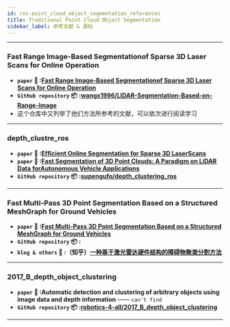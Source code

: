 ```yaml
---
id: ros-point_cloud_object_segemntation_references
title: Traditional Point Cloud Object Segmentation
sidebar_label: 参考文献 & 源码
---
```


<!---
### title
- **`paper` 📰 :[]()**
- **`GitHub repository` 📦 :[]()**
- **`blog & others` 📝 :[]()**
--->

---
### Fast Range Image-Based Segmentationof Sparse 3D Laser Scans for Online Operation
- **`paper` 📰 :[Fast Range Image-Based Segmentationof Sparse 3D Laser Scans for Online Operation](https://www.researchgate.net/publication/311758635_Fast_range_image-based_segmentation_of_sparse_3D_laser_scans_for_online_operation)**
- **`GitHub repository` 📦 :[wangx1996/LIDAR-Segmentation-Based-on-Range-Image](https://github.com/wangx1996/LIDAR-Segmentation-Based-on-Range-Image)**
- 这个仓库中又列举了他们方法所参考的文献，可以依次进行阅读学习
---

### depth_clustre_ros
- **`paper` 📰 :[Efﬁcient Online Segmentation for Sparse 3D LaserScans](https://www.researchgate.net/publication/314370981_Efficient_Online_Segmentation_for_Sparse_3D_Laser_Scans)**
- **`paper` 📰 :[Fast Segmentation of 3D Point Clouds: A Paradigm on LiDAR Data forAutonomous Vehicle Applications](https://www.researchgate.net/publication/318325507_Fast_Segmentation_of_3D_Point_Clouds_A_Paradigm_on_LiDAR_Data_for_Autonomous_Vehicle_Applications)**
- **`GitHub repository` 📦 :[supengufo/depth_clustering_ros](https://github.com/supengufo/depth_clustering_ros)**
---

### Fast Multi-Pass 3D Point Segmentation Based on a Structured MeshGraph for Ground Vehicles
- **`paper` 📰 :[Fast Multi-Pass 3D Point Segmentation Based on a Structured MeshGraph for Ground Vehicles](https://www.researchgate.net/publication/328455207_Fast_Multi-Pass_3D_Point_Segmentation_Based_on_a_Structured_Mesh_Graph_for_Ground_Vehicles)**
- **`GitHub repository` 📦 :**
- **`blog & others` 📝 :（知乎）[一种基于激光雷达硬件结构的障碍物聚类分割方法](https://zhuanlan.zhihu.com/p/333670101)**
---

### 2017_B_depth_object_clustering
- **`paper` 📰 :Automatic detection and clustering of arbitrary objects using image data and depth information** —— `can't find`
- **`GitHub repository` 📦 :[robotics-4-all/2017_B_depth_object_clustering](https://github.com/robotics-4-all/2017_B_depth_object_clustering)**
---

